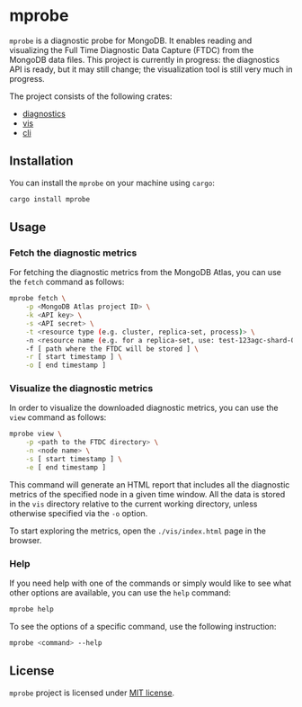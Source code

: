 # mprobe

`mprobe` is a diagnostic probe for MongoDB. It enables reading and visualizing
the Full Time Diagnostic Data Capture (FTDC) from the MongoDB data files.
This project is currently in progress: the diagnostics API is ready, but it may
still change; the visualization tool is still very much in progress.

The project consists of the following crates:

- [diagnostics](./crates/diagnostics/)
- [vis](./crates/vis/)
- [cli](./crates/cli/)


## Installation

You can install the `mprobe` on your machine using `cargo`:

```bash
cargo install mprobe
```

## Usage

### Fetch the diagnostic metrics

For fetching the diagnostic metrics from the MongoDB Atlas, you can
use the `fetch` command as follows:

```bash
mprobe fetch \
    -p <MongoDB Atlas project ID> \
    -k <API key> \
    -s <API secret> \
    -t <resource type (e.g. cluster, replica-set, process)> \
    -n <resource name (e.g. for a replica-set, use: test-123agc-shard-0)> \
    -f [ path where the FTDC will be stored ] \
    -r [ start timestamp ] \
    -o [ end timestamp ]
```

### Visualize the diagnostic metrics

In order to visualize the downloaded diagnostic metrics, you can
use the `view` command as follows:

```bash
mprobe view \
    -p <path to the FTDC directory> \
    -n <node name> \
    -s [ start timestamp ] \
    -e [ end timestamp ]
```

This command will generate an HTML report that includes
all the diagnostic metrics of the specified node in a given time window.
All the data is stored in the `vis` directory relative to the current working
directory, unless otherwise specified via the `-o` option.

To start exploring the metrics, open the `./vis/index.html` page in the browser.

### Help

If you need help with one of the commands or simply would like to see
what other options are available, you can use the `help` command:

```bash
mprobe help
```

To see the options of a specific command, use the following instruction:

```bash
mprobe <command> --help
```

## License

`mprobe` project is licensed under [MIT license](LICENSE).
